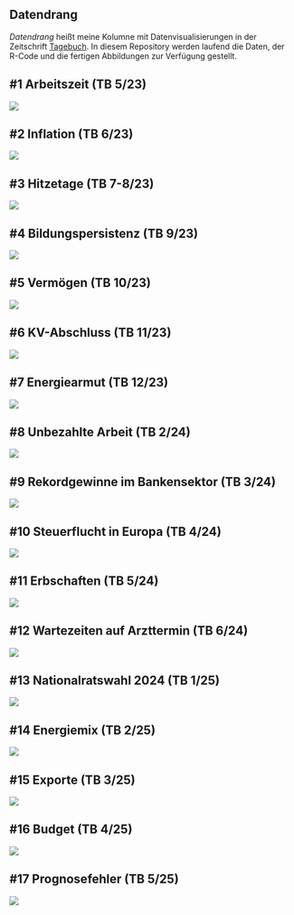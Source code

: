 ## Datendrang

*Datendrang* heißt meine Kolumne mit Datenvisualisierungen in der Zeitschrift [Tagebuch](https://tagebuch.at). In diesem Repository werden laufend die Daten, der R-Code und die fertigen Abbildungen zur Verfügung gestellt.

## #1 Arbeitszeit (TB 5/23)

![](23_05_Arbeitszeit/23_05_Arbeitszeit.png)

## #2 Inflation (TB 6/23)

![](23_06_Inflation/23_06_Inflation.png)

## #3 Hitzetage (TB 7-8/23)

![](23_07_Hitzetage/23_07_Hitzetage.png)

## #4 Bildungspersistenz (TB 9/23)

![](23_09_Bildung/23_09_Bildung.png)

## #5 Vermögen (TB 10/23)

![](23_10_Vermögen/23_10_Vermögen.png)

## #6 KV-Abschluss (TB 11/23)

![](23_11_KV-Abschluss/23_11_KV-Abschluss.png)

## #7 Energiearmut (TB 12/23)

![](23_12_Energiearmut/23_12_Energiearmut.png)

## #8 Unbezahlte Arbeit (TB 2/24)

![](24_02_Unbezahlte_Arbeit/24_02_Unbezahlte_Arbeit.png)

## #9 Rekordgewinne im Bankensektor (TB 3/24)

![](24_03_Bankengewinne/24_03_Bankengewinne.png)

## #10 Steuerflucht in Europa (TB 4/24)

![](24_04_Steuerflucht/24_04_Steuerflucht.png)

## #11 Erbschaften (TB 5/24)

![](24_05_Erbschaften/24_05_Erbschaften.png)

## #12 Wartezeiten auf Arzttermin (TB 6/24)

![](24_06_Wartezeiten/24_06_Wartezeiten.png)

## #13 Nationalratswahl 2024 (TB 1/25)

![](25_01_Demokratie/25_01_Demokratie.png)

## #14 Energiemix (TB 2/25)

![](25_02_Energiemix/25_02_Energiemix.png)

## #15 Exporte (TB 3/25)

![](25_03_Exporte/25_03_Exporte.png)

## #16 Budget (TB 4/25)

![](25_04_Budget/25_04_Budget.png)

## #17 Prognosefehler (TB 5/25)

![](25_05_Prognose/25_05_Prognose.png)